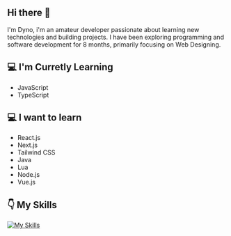 
## Hi there 👋

I'm Dyno, i'm an amateur developer passionate about learning new technologies and building projects. I have been exploring programming and software development for 8 months, primarily focusing on Web Designing.

## 💻 I'm Curretly Learning

- JavaScript
- TypeScript

## 💻 I want to learn

- React.js
- Next.js
- Tailwind CSS
- Java
- Lua
- Node.js
- Vue.js

## 👇 My Skills
[![My Skills](https://skillicons.dev/icons?i=html,css,robloxstudio,vscode,ps)](https://skillicons.dev)
